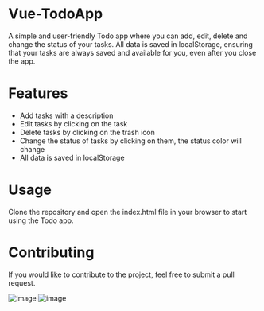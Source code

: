 # Vue-TodoApp

A simple and user-friendly Todo app where you can add, edit, delete and change the status of your tasks. All data is saved in localStorage, ensuring that your tasks are always saved and available for you, even after you close the app.

# Features
* Add tasks with a description
* Edit tasks by clicking on the task
* Delete tasks by clicking on the trash icon
* Change the status of tasks by clicking on them, the status color will change
* All data is saved in localStorage
# Usage
Clone the repository and open the index.html file in your browser to start using the Todo app.

# Contributing
If you would like to contribute to the project, feel free to submit a pull request.

![image](https://user-images.githubusercontent.com/91125922/216806410-ccb1af1f-8fba-450b-a152-3256a70a0a5c.png)
![image](https://user-images.githubusercontent.com/91125922/216806426-314da52c-fd99-4ff3-a069-cd27acc85add.png)


